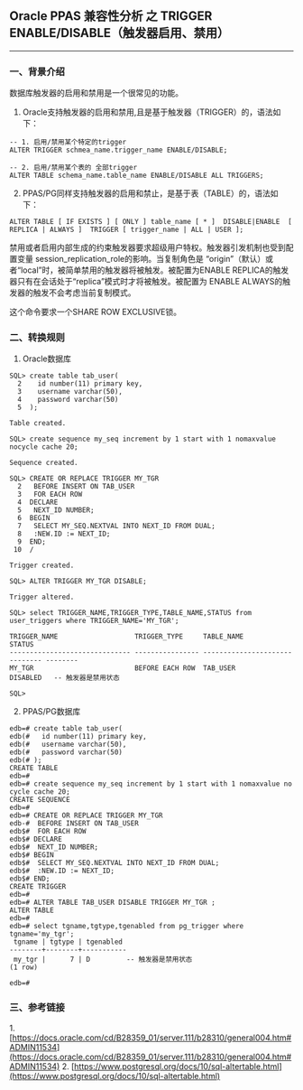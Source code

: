 ## Oracle PPAS 兼容性分析 之 TRIGGER ENABLE/DISABLE（触发器启用、禁用）
---

### 一、背景介绍
数据库触发器的启用和禁用是一个很常见的功能。

1. Oracle支持触发器的启用和禁用,且是基于触发器（TRIGGER）的，语法如下：

```
-- 1. 启用/禁用某个特定的trigger
ALTER TRIGGER schmea_name.trigger_name ENABLE/DISABLE;

-- 2. 启用/禁用某个表的 全部trigger
ALTER TABLE schema_name.table_name ENABLE/DISABLE ALL TRIGGERS;
```

2. PPAS/PG同样支持触发器的启用和禁止，是基于表（TABLE）的，语法如下：
```
ALTER TABLE [ IF EXISTS ] [ ONLY ] table_name [ * ]  DISABLE|ENABLE  [ REPLICA | ALWAYS ]  TRIGGER [ trigger_name | ALL | USER ];
```
禁用或者启用内部生成的约束触发器要求超级用户特权。触发器引发机制也受到配置变量 session_replication_role的影响。当复制角色是 “origin”（默认）或者“local”时，被简单禁用的触发器将被触发。被配置为ENABLE REPLICA的触发器只有在会话处于“replica”模式时才将被触发。被配置为 ENABLE ALWAYS的触发器的触发不会考虑当前复制模式。

这个命令要求一个SHARE ROW EXCLUSIVE锁。

### 二、转换规则
1. Oracle数据库
```
SQL> create table tab_user(
  2    id number(11) primary key,
  3    username varchar(50),
  4    password varchar(50)
  5  );

Table created.

SQL> create sequence my_seq increment by 1 start with 1 nomaxvalue nocycle cache 20;

Sequence created.

SQL> CREATE OR REPLACE TRIGGER MY_TGR
  2   BEFORE INSERT ON TAB_USER
  3   FOR EACH ROW
  4  DECLARE
  5   NEXT_ID NUMBER;
  6  BEGIN
  7   SELECT MY_SEQ.NEXTVAL INTO NEXT_ID FROM DUAL;
  8   :NEW.ID := NEXT_ID; 
  9  END;
 10  /

Trigger created.

SQL> ALTER TRIGGER MY_TGR DISABLE;

Trigger altered.

SQL> select TRIGGER_NAME,TRIGGER_TYPE,TABLE_NAME,STATUS from user_triggers where TRIGGER_NAME='MY_TGR';

TRIGGER_NAME                   TRIGGER_TYPE     TABLE_NAME                     STATUS
------------------------------ ---------------- ------------------------------ --------
MY_TGR                         BEFORE EACH ROW  TAB_USER                       DISABLED   -- 触发器是禁用状态

SQL> 

```

2. PPAS/PG数据库
```
edb=# create table tab_user(
edb(#   id number(11) primary key,
edb(#   username varchar(50),
edb(#   password varchar(50)
edb(# );
CREATE TABLE
edb=# 
edb=# create sequence my_seq increment by 1 start with 1 nomaxvalue no cycle cache 20;
CREATE SEQUENCE
edb=# 
edb=# CREATE OR REPLACE TRIGGER MY_TGR
edb-#  BEFORE INSERT ON TAB_USER
edb$#  FOR EACH ROW
edb$# DECLARE
edb$#  NEXT_ID NUMBER;
edb$# BEGIN
edb$#  SELECT MY_SEQ.NEXTVAL INTO NEXT_ID FROM DUAL;
edb$#  :NEW.ID := NEXT_ID; 
edb$# END;
CREATE TRIGGER
edb=# 
edb=# ALTER TABLE TAB_USER DISABLE TRIGGER MY_TGR ;
ALTER TABLE
edb=# 
edb=# select tgname,tgtype,tgenabled from pg_trigger where tgname='my_tgr';
 tgname | tgtype | tgenabled 
--------+--------+-----------
 my_tgr |      7 | D         -- 触发器是禁用状态
(1 row)

edb=# 

```

### 三、参考链接
1.[https://docs.oracle.com/cd/B28359_01/server.111/b28310/general004.htm#ADMIN11534](https://docs.oracle.com/cd/B28359_01/server.111/b28310/general004.htm#ADMIN11534)
2. [https://www.postgresql.org/docs/10/sql-altertable.html](https://www.postgresql.org/docs/10/sql-altertable.html)
